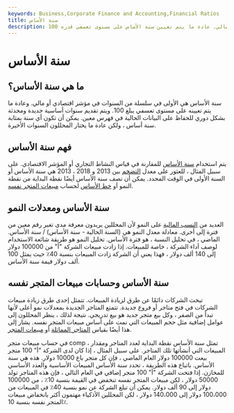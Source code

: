 ```yaml
---
keywords: Business,Corporate Finance and Accounting,Financial Ratios
title: سنة الأساس
description: سنة الأساس هي الأولى في سلسلة من السنوات في مؤشر اقتصادي أو مالي. عادة ما يتم تعيين سنة الأساس على مستوى تعسفي قدره 100.
---
```


# سنة الأساس
## ما هي سنة الأساس؟

سنة الأساس هي الأولى في سلسلة من السنوات في مؤشر اقتصادي أو مالي. وعادة ما يتم تعيينه على مستوى تعسفي يبلغ 100. ويتم تقديم سنوات أساسية جديدة ومحدثة بشكل دوري للحفاظ على البيانات الحالية في فهرس معين. يمكن أن تكون أي سنة بمثابة سنة أساس ، ولكن عادة ما يختار المحللون السنوات الأخيرة.

## فهم سنة الأساس

يتم استخدام [سنة الأساس](/base-year-analysis) للمقارنة في قياس النشاط التجاري أو المؤشر الاقتصادي. على سبيل المثال ، للعثور على معدل [التضخم](/inflation) بين 2013 و 2018 ، 2013 هي سنة الأساس أو السنة الأولى في الوقت المحدد. يمكن أن تصف سنة الأساس أيضًا نقطة البداية من نقطة النمو أو [خط الأساس](/baseline) لحساب [مبيعات المتجر نفسه](/samestoresales).

## سنة الأساس ومعدلات النمو

العديد من [النسب المالية](/ratioanalysis) على النمو لأن المحللين يريدون معرفة مدى تغير رقم معين من فترة إلى أخرى. معادلة معدل النمو هي (السنة الحالية - سنة الأساس) / سنة الأساس. الماضي ، في تحليل النسبة ، هو فترة الأساس. تحليل النمو هو طريقة شائعة الاستخدام لوصف أداء الشركة ، خاصة للمبيعات. إذا زادت مبيعات الشركة "أ" من 100000 دولار إلى 140 ألف دولار ، فهذا يعني أن الشركة زادت المبيعات بنسبة 40٪ حيث يمثل 100 ألف دولار قيمة سنة الأساس.

## سنة الأساس وحسابات مبيعات المتجر نفسه

تبحث الشركات دائمًا عن طرق لزيادة المبيعات. تتمثل إحدى طرق زيادة مبيعات الشركات في فتح متاجر أو فروع جديدة. تتمتع المتاجر الجديدة بمعدلات نمو أعلى لأنها تبدأ من الصفر ، وكل بيع متجر جديد هو بيع تدريجي. نتيجة لذلك ، ينظر المحللون إلى عوامل إضافية مثل حجم المبيعات التي نمت على أساس مبيعات المتجر نفسه. يشار إلى هذا أيضًا بقياس [المتاجر المماثلة](/comparable-store-sales) أو [مبيعات المتجر](/comps).

في حساب مبيعات متجر comp ، تمثل سنة الأساس نقطة البداية لعدد المتاجر ومقدار المبيعات التي أنشأتها تلك المتاجر. على سبيل المثال ، إذا كان لدى الشركة "أ" 100 متجر بيعت 100000 دولار العام الماضي ، فإن كل متجر باع 10000 دولار. هذه هي سنة الأساس. باتباع هذه الطريقة ، تحدد سنة الأساس المبيعات الأساسية والعدد الأساسي للمخازن. إذا فتحت الشركة "أ" 100 متجر إضافي في العام التالي ، فإن هذه المتاجر تولد 50000 دولار ، لكن مبيعات المتجر نفسه تنخفض في القيمة بنسبة 10٪ ، من 100000 دولار إلى 90 ألف دولار. يمكن أن تبلغ الشركة عن نمو بنسبة 40٪ في المبيعات من 100،000 دولار إلى 140،000 دولار ، لكن المحللين الأذكياء مهتمون أكثر بانخفاض مبيعات المتجر نفسه بنسبة 10٪.

